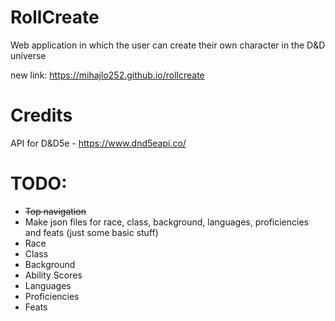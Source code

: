 
# RollCreate

Web application in which the user can create their own character in the D&D universe

new link: https://mihajlo252.github.io/rollcreate



# Credits

  API for D&D5e - https://www.dnd5eapi.co/



# TODO:

- ~~Top navigation~~
- Make json files for race, class, background, languages, proficiencies and feats (just some basic stuff)
- Race
- Class
- Background
- Ability Scores
- Languages
- Proficiencies
- Feats